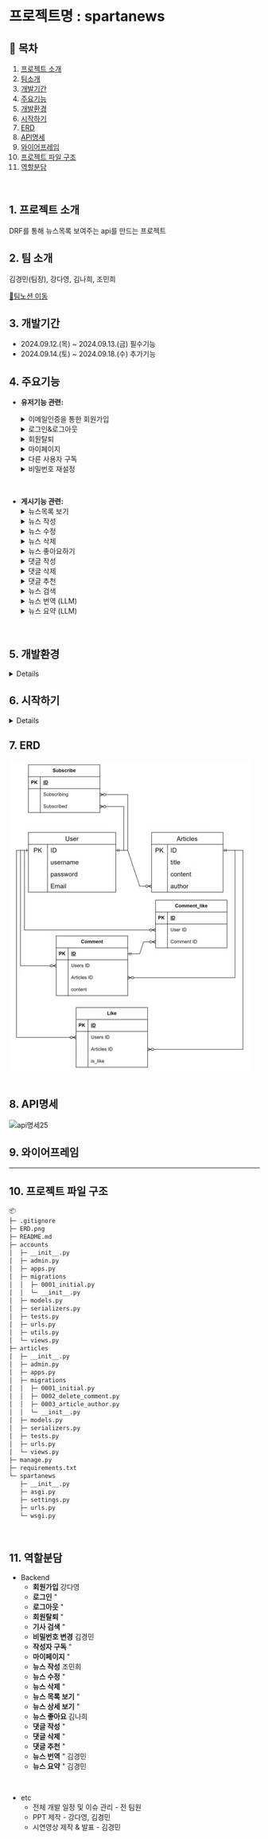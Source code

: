 # 프로젝트명 : spartanews

## 📖 목차
1. [프로젝트 소개](#1.-프로젝트-소개)
2. [팀소개](#2.-팀-소개)
3. [개발기간](#개발기간)
4. [주요기능](#주요기능)
5. [개발환경](#개발환경)
6. [시작하기](#시작하기)
7. [ERD](#erd)
8. [API명세](#api명세)
9. [와이어프레임](#와이어프레임)
10. [프로젝트 파일 구조](#프로젝트-파일-구조)
11. [역할분담](#역할분담)
<br>

## 1. 프로젝트 소개
DRF를 통해 뉴스목록 보여주는 api를 만드는 프로젝트

## 2. 팀 소개
김경민(팀장), 강다영, 김나희, 조민희

 [🍭팀노션 이동](https://www.notion.so/teamsparta/1e2a365b56ad4cf8acd68bff9c3c59c8/)

## 3. 개발기간
- 2024.09.12.(목) ~ 2024.09.13.(금) 필수기능
- 2024.09.14.(토) ~ 2024.09.18.(수) 추가기능

## 4. 주요기능
- **유저기능 관련:**
  <details>
   <summary>이메일인증을 통한 회원가입</summary>
  username, password, email 등을 입력해 회원가입을 요청하고, 입력한 email로 도착한 호스트의 인증메일을 클릭면 가입이 처리된다.
  </details>
  <details>
  <summary>로그인&로그아웃</summary>
  </details>
  <details>
  <summary>회원탈퇴</summary>
  </details>
  <details>
  <summary>마이페이지</summary>
   
  </details>
  <details>
  <summary>다른 사용자 구독</summary>
  </details>
  <details>
  <summary>비밀번호 재설정</summary>
 </details>   

&nbsp;

- **게시기능 관련:**
  <details>
  <summary>뉴스목록 보기</summary>
  </details>
  <details>
  <summary>뉴스 작성</summary>
  </details>
  <details>
  <summary>뉴스 수정</summary>
  </details>
  <details>
  <summary>뉴스 삭제</summary>
  </details>
  <details>
  <summary>뉴스 좋아요하기</summary>
  </details>
  <details>
  <summary>댓글 작성</summary>
  </details>
  <details>
  <summary>댓글 삭제</summary>
  </details>
  <details>
  <summary>댓글 추천</summary>
  </details>
  <details>
  <summary>뉴스 검색</summary>
  </details>
  <details>
  <summary>뉴스 번역 (LLM)</summary>
  </details>
  <details>
  <summary>뉴스 요약 (LLM)</summary>
  </details>

&nbsp;

## 5. 개발환경
<details>

- aiohappyeyeballs==2.4.0
- aiohttp==3.10.5
- aiosignal==1.3.1
- annotated-types==0.7.0
- anyio==4.4.0
- asgiref==3.8.1
- async-timeout==4.0.3
- attrs==24.2.0
- blinker==1.8.2
- certifi==2024.7.4
- charset-normalizer==3.3.2
- click==8.1.7
- colorama==0.4.6
- distro==1.9.0
- Django==4.2
- django-seed==0.3.1
- djangorestframework==3.15.2
- djangorestframework-simplejwt==5.3.1
- exceptiongroup==1.2.2
- Faker==28.0.0
- Flask==3.0.3
- frozenlist==1.4.1
- greenlet==3.1.0
- h11==0.14.0
- httpcore==1.0.5
- httpx==0.27.2
- idna==3.8
- itsdangerous==2.2.0
- Jinja2==3.1.4
- jiter==0.5.0
- jsonpatch==1.33
- jsonpointer==3.0.0
- langchain==0.3.0
- langchain-core==0.3.0
- langchain-openai==0.2.0
- langchain-text-splitters==0.3.0
- langsmith==0.1.120
- MarkupSafe==2.1.5
- multidict==6.1.0
- numpy==1.26.4
- openai==1.45.0
- orjson==3.10.7
- packaging==24.1
 </details>

## 6. 시작하기

   <details>

#### Installation

```python
git clone https://github.com/KimGyeongMinB/spartanews.git
cd spartanews
```


#### Install Dependencies
```python
pip install -r requirements.txt
```

#### Run Migrations

```python
python manage.py makemigrations
python manage.py migrate
```


#### Start the Servers
```python
python manage.py runserver
```
&nbsp;
&nbsp;
&nbsp;
&nbsp;
</details>


## 7. ERD
![ERD](/ERD.png)
&nbsp;
&nbsp;
&nbsp;
&nbsp;


## 8. API명세
![api명세25](https://github.com/user-attachments/assets/0c36ab25-9aa9-49dc-9169-1e784178b3c6)

## 9. 와이어프레임
------


## 10. 프로젝트 파일 구조

```
📦 
├─ .gitignore
├─ ERD.png
├─ README.md
├─ accounts
│  ├─ __init__.py
│  ├─ admin.py
│  ├─ apps.py
│  ├─ migrations
│  │  ├─ 0001_initial.py
│  │  └─ __init__.py
│  ├─ models.py
│  ├─ serializers.py
│  ├─ tests.py
│  ├─ urls.py
│  ├─ utils.py
│  └─ views.py
├─ articles
│  ├─ __init__.py
│  ├─ admin.py
│  ├─ apps.py
│  ├─ migrations
│  │  ├─ 0001_initial.py
│  │  ├─ 0002_delete_comment.py
│  │  ├─ 0003_article_author.py
│  │  └─ __init__.py
│  ├─ models.py
│  ├─ serializers.py
│  ├─ tests.py
│  ├─ urls.py
│  └─ views.py
├─ manage.py
├─ requirements.txt
└─ spartanews
   ├─ __init__.py
   ├─ asgi.py
   ├─ settings.py
   ├─ urls.py
   └─ wsgi.py
```


&nbsp;
&nbsp;
&nbsp;

## 11. 역할분담 
* Backend
  - <b>회원가입</b> 강다영
  - <b>로그인</b> "
  - <b>로그아웃</b> "
  - <b>회원탈퇴</b> "
  - <b>기사 검색</b> "
  - <b>비밀번호 변경</b> 김경민
  - <b>작성자 구독</b> "
  - <b>마이페이지</b> "
  - <b>뉴스 작성</b> 조민희
  - <b>뉴스 수정</b> "
  - <b>뉴스 삭제</b> "
  - <b>뉴스 목록 보기</b> "
  - <b>뉴스 상세 보기</b> "
  - <b>뉴스 좋아요</b> 김나희
  - <b>댓글 작성</b> "
  - <b>댓글 삭제</b> "
  - <b>댓글 추천</b> "
  - <b>뉴스 번역</b> " 김경민
  - <b>뉴스 요약</b> " 김경민

&nbsp;
* etc
  + 전체 개발 일정 및 이슈 관리 - 전 팀원
  + PPT 제작 - 강다영, 김경민
  + 시연영상 제작 & 발표 - 김경민

&nbsp;


